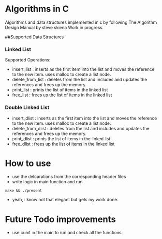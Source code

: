 # Algorithms in C
Algorithms and data structures implemented in c  by following  The Algorithm Design Manual by steve skiena
Work in progress.

##Supported Data Structures

### Linked List
Supported Operations:
- insert_list : inserts as the first item into the list and moves the reference to the new item. uses malloc to create a list node.
- delete_from_list : deletes from the list and includes and updates the references and frees up the memory.
- print_list : prints the list of items in the linked list
- free_list : frees up the list of items in the linked list


### Double Linked List
- insert_dlist : inserts as the first item into the list and moves the reference to the new item. uses malloc to create a list node.
- delete_from_dlist : deletes from the list and includes and updates the references and frees up the memory.
- print_dlist : prints the list of items in the linked list
- free_dlist : frees up the list of items in the linked list



# How to use
- use the delcarations from the corresponding header files 
- write logic in main function and run 
```
make && ./present
```
- yeah, i know not that elegant but gets my work done.

# Future Todo improvements
- use cunit in the main to run and check all the functions.
